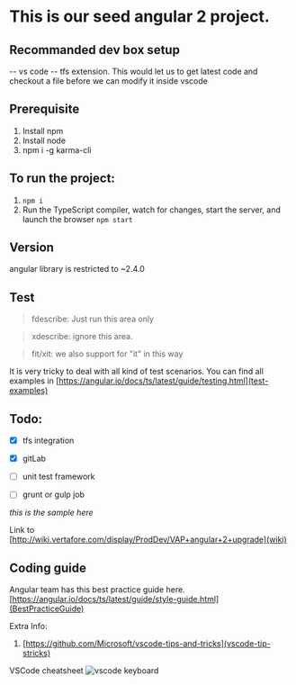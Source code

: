 # This is our seed angular 2 project. 

## Recommanded dev box setup
-- vs code
-- tfs extension. This would let us to get latest code and checkout a file before we can modify it inside vscode 

## Prerequisite
1. Install npm
2. Install node
3. npm i -g karma-cli



## To run the project: 
1. `npm i`
2. Run the TypeScript compiler, watch for changes, start the server, and launch the browser `npm start`

## Version
angular library is restricted to ~2.4.0

## Test 
>fdescribe: Just run this area only

>xdescribe: ignore this area. 

>fit/xit: we also support for "it" in this way 

It is very tricky to deal with all kind of test scenarios. You can find all examples in [https://angular.io/docs/ts/latest/guide/testing.html](test-examples)


## Todo: 
- [x] tfs integration
- [x] gitLab 
- [ ] unit test framework
- [ ] grunt or gulp job


*this is the sample here*

Link to [http://wiki.vertafore.com/display/ProdDev/VAP+angular+2+upgrade](wiki)

## Coding guide
Angular team has this best practice guide here.
[https://angular.io/docs/ts/latest/guide/style-guide.html](BestPracticeGuide)

Extra Info: 
1. [https://github.com/Microsoft/vscode-tips-and-tricks](vscode-tip-stricks)

VSCode cheatsheet
![vscode keyboard](https://raw.githubusercontent.com/Microsoft/vscode-tips-and-tricks/master/media/KeyboardReferenceSheet.png)



